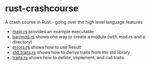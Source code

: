 # rust-crashcourse
A crash course in Rust - going over the high level language features

- [main.rs](https://github.com/austinjones/rust-crashcourse/blob/master/src/main.rs) provides an example executable
- [bar/mod.rs](https://github.com/austinjones/rust-crashcourse/blob/master/src/bar/mod.rs) shows one way to create a module (with mod.rs and a directory)
- [errors.rs](https://github.com/austinjones/rust-crashcourse/blob/master/src/errors.rs) shows how to use Result
- [std_traits.rs](https://github.com/austinjones/rust-crashcourse/blob/master/src/std_traits.rs) shows how to derive traits from the std library
- [traits.rs](https://github.com/austinjones/rust-crashcourse/blob/master/src/traits.rs) shows how to define, implement, and call traits.

